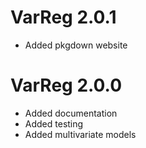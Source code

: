 
# VarReg 2.0.1

* Added pkgdown website

# VarReg 2.0.0

* Added documentation 
* Added testing
* Added multivariate models 


